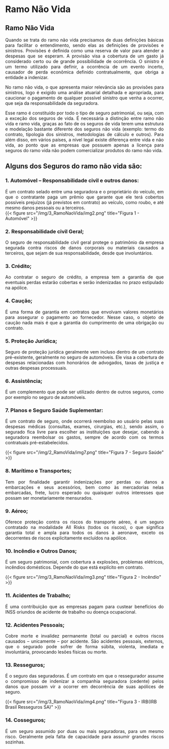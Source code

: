 # Ramo Não Vida


## Ramo Não Vida 

<div style="text-align: justify"> 
Quando se trata do ramo não vida precisamos de duas definições básicas para facilitar o entendimento, sendo elas as definições de provisões e sinistros. Provisões é definida como uma reserva de valor para atender a despesas que se esperam. A provisão visa a cobertura de um gasto já considerado certo ou de grande possibilidade de ocorrência. O sinistro é um termo utilizado para definir, a ocorrência de um evento incerto, causador de perda econômica definido contratualmente, que obriga a entidade a indenizar.

No ramo não vida, o que apresenta maior relevância são as provisões para sinistros, logo é exigido uma análise atuarial detalhada e apropriada, para caucionar o pagamento de qualquer possível sinistro que venha a ocorrer, que seja da responsabilidade da seguradora.

Esse ramo é constituído por todo o tipo de seguro patrimonial, ou seja, com a exceção dos seguros de vida. É necessária a distinção entre ramo não vida e ramo vida, graças ao fato de os seguros de vida terem uma estrutura e modelação bastante diferente dos seguros não vida (exemplo: termo do contrato, tipologia dos sinistros, metodologias de cálculo e outros). Para além disso, em vários países, a nível legal existe diferença entre vida e não vida, ao ponto que as empresas que possuem apenas a licença para seguros do ramo vida não podem comercializar produtos do ramo não vida.
</div>

## Alguns dos Seguros do ramo não vida são:

### 1.	Automóvel – Responsabilidade civil e outros danos:
<div style="text-align: justify"> 
É um contrato selado entre uma seguradora e o proprietário do veículo, em que o contratante paga um prêmio que garante que ele terá cobertos possíveis prejuízos (já previstos em contrato) ao veículo, como roubo, e até mesmo danos pessoais ou a terceiros.
</div>
{{< figure src="/img/3_RamoNaoVida/img2.png" title="Figura 1 - Automóvel" >}}

### 2.	Responsabilidade civil Geral;
<div style="text-align: justify"> 
O seguro de responsabilidade civil geral protege o patrimônio da empresa segurada contra riscos de danos corporais ou materiais causados a terceiros, que sejam de sua responsabilidade, desde que involuntários.
</div>

### 3.	Crédito;
<div style="text-align: justify"> 
Ao contratar o seguro de crédito, a empresa tem a garantia de que eventuais perdas estarão cobertas e serão indenizadas no prazo estipulado na apólice.
</div>

### 4.	Caução;
<div style="text-align: justify"> 
É uma forma de garantia em contratos que envolvam valores monetários para assegurar o pagamento ao fornecedor. Nesse caso, o objeto de caução nada mais é que a garantia do cumprimento de uma obrigação ou contrato.
</div>

### 5.	Proteção Jurídica;
<div style="text-align: justify"> 
Seguro de proteção jurídica geralmente vem incluso dentro de um contrato pré-existente, geralmente no seguro de automóveis. Ele visa a cobertura de despesas relacionadas com honorários de advogados, taxas de justiça e outras despesas processuais.
</div>

### 6.	Assistência;
<div style="text-align: justify"> 
É um complemento que pode ser utilizado dentro de outros seguros, como por exemplo no seguro de automóveis.  
</div>


### 7. Planos e Seguro Saúde Suplementar:

<div style="text-align: justify">

É um contrato de seguro, onde ocorrerá reembolso ao usuário pelas suas despesas médicas (consultas, exames, cirurgias, etc.), sendo assim, o segurado fica livre para escolher as instituições que desejar, cabendo à seguradora reembolsar os gastos, sempre de acordo com os termos contratuais pré-estabelecidos. 

{{< figure src="/img/2_RamoVida/img7.png" title="Figura 7 - Seguro Saúde" >}}

</div>

### 8.	Marítimo e Transportes;
<div style="text-align: justify"> 
Tem por finalidade garantir indenizações por perdas ou danos a embarcações e seus acessórios, bem como às mercadorias nelas embarcadas, frete, lucro esperado ou quaisquer outros interesses que possam ser monetariamente mensurados. 
</div>

### 9.	Aéreo;
<div style="text-align: justify"> 
Oferece proteção contra os riscos do transporte aéreo, é um seguro contratado na modalidade All Risks (todos os riscos), o que significa garantia total e ampla para todos os danos à aeronave, exceto os decorrentes de riscos explicitamente excluídos na apólice.
</div>

### 10.	Incêndio e Outros Danos;
<div style="text-align: justify"> 
É um seguro patrimonial, com cobertura a explosões, problemas elétricos, incêndios domésticos. Depende do que está explícito em contrato.  
</div>

{{< figure src="/img/3_RamoNaoVida/img3.png" title="Figura 2 - Incêndio" >}}

### 11.	Acidentes de Trabalho;
<div style="text-align: justify"> 
É uma contribuição que as empresas pagam para custear benefícios do INSS oriundos de acidente de trabalho ou doença ocupacional.
</div>

### 12.	Acidentes Pessoais;
<div style="text-align: justify"> 
Cobre morte e invalidez permanente (total ou parcial) e outros riscos causados – unicamente – por acidente. São acidentes pessoais, externos, que o segurado pode sofrer de forma súbita, violenta, imediata e involuntária, provocando lesões físicas ou morte.
</div>

### 13.	Resseguros;
<div style="text-align: justify"> 
É o seguro das seguradoras. É um contrato em que o ressegurador assume o compromisso de indenizar a companhia seguradora (cedente) pelos danos que possam vir a ocorrer em decorrência de suas apólices de seguro.
</div>

{{< figure src="/img/3_RamoNaoVida/img4.png" title="Figura 3 - IRB(IRB Brasil Resseguros SA)" >}}


### 14.	Cosseguros;
<div style="text-align: justify"> 
É um seguro assumido por duas ou mais seguradoras, para um mesmo risco. Geralmente pela falta de capacidade para assumir grandes riscos sozinhas.   
</div>




